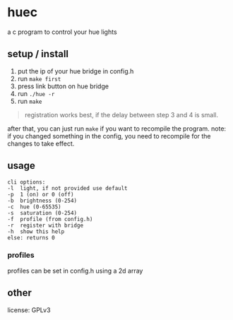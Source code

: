 # huec
a c program to control your hue lights

## setup / install

1. put the ip of your hue bridge in config.h
2. run ```make first```
3. press link button on hue bridge
4. run ```./hue -r```
5. run ```make```

> registration works best, if the delay between step 3 and 4 is small.

after that, you can just run ```make``` if you want to recompile the program.
note: if you changed something in the config, you need to recompile for the changes to take effect.

## usage
```
cli options:
-l  light, if not provided use default
-p  1 (on) or 0 (off)
-b  brightness (0-254)
-c  hue (0-65535)
-s  saturation (0-254)
-f  profile (from config.h)
-r  register with bridge
-h  show this help
else: returns 0
```
### profiles

profiles can be set in config.h using a 2d array

## other

license: GPLv3
